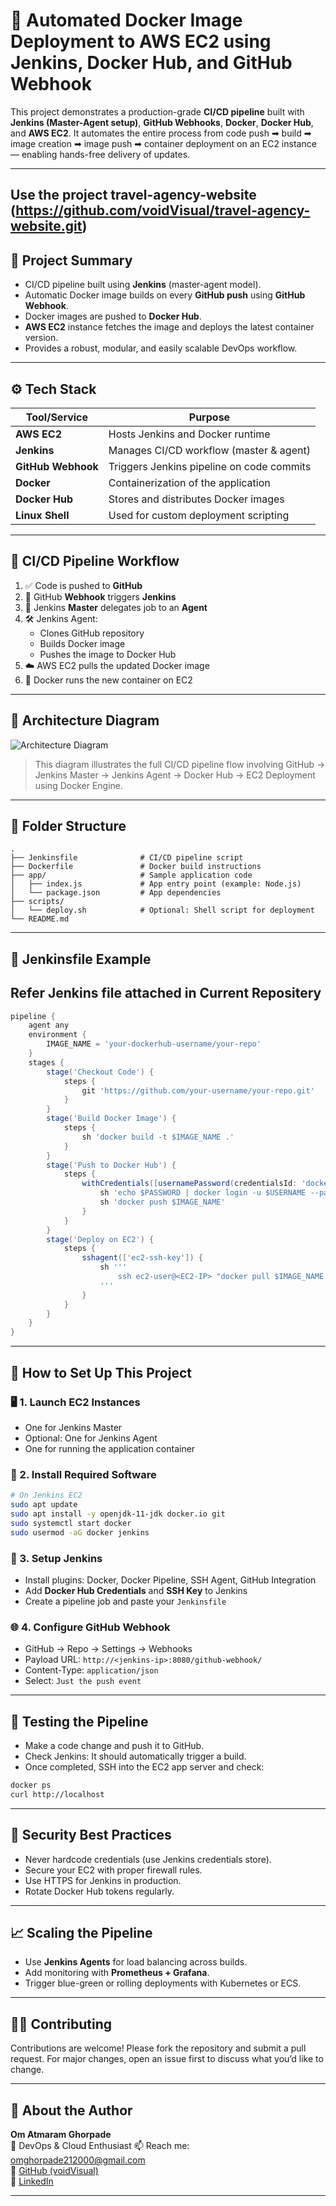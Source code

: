 
# 🚀 Automated Docker Image Deployment to AWS EC2 using Jenkins, Docker Hub, and GitHub Webhook

This project demonstrates a production-grade **CI/CD pipeline** built with **Jenkins (Master-Agent setup)**, **GitHub Webhooks**, **Docker**, **Docker Hub**, and **AWS EC2**. It automates the entire process from code push ➡ build ➡ image creation ➡ image push ➡ container deployment on an EC2 instance — enabling hands-free delivery of updates.

---
## Use the project travel-agency-website (https://github.com/voidVisual/travel-agency-website.git)
## 📌 Project Summary

- CI/CD pipeline built using **Jenkins** (master-agent model).
- Automatic Docker image builds on every **GitHub push** using **GitHub Webhook**.
- Docker images are pushed to **Docker Hub**.
- **AWS EC2** instance fetches the image and deploys the latest container version.
- Provides a robust, modular, and easily scalable DevOps workflow.

---

## ⚙️ Tech Stack

| Tool/Service     | Purpose                                      |
|------------------|----------------------------------------------|
| **AWS EC2**       | Hosts Jenkins and Docker runtime             |
| **Jenkins**       | Manages CI/CD workflow (master & agent)      |
| **GitHub Webhook**| Triggers Jenkins pipeline on code commits    |
| **Docker**        | Containerization of the application          |
| **Docker Hub**    | Stores and distributes Docker images         |
| **Linux Shell**   | Used for custom deployment scripting         |

---

## 🔄 CI/CD Pipeline Workflow

1. ✅ Code is pushed to **GitHub**
2. 🔔 GitHub **Webhook** triggers **Jenkins**
3. 🧠 Jenkins **Master** delegates job to an **Agent**
4. 🛠️ Jenkins Agent:
    - Clones GitHub repository
    - Builds Docker image
    - Pushes the image to Docker Hub
5. ☁️ AWS EC2 pulls the updated Docker image
6. 🐳 Docker runs the new container on EC2

---

## 🧭 Architecture Diagram

![Architecture Diagram](diagram-export-5-20-2025-1_16_07-PM.png)

> This diagram illustrates the full CI/CD pipeline flow involving GitHub → Jenkins Master → Jenkins Agent → Docker Hub → EC2 Deployment using Docker Engine.

---

## 📁 Folder Structure

```
.
├── Jenkinsfile              # CI/CD pipeline script
├── Dockerfile               # Docker build instructions
├── app/                     # Sample application code
│   ├── index.js             # App entry point (example: Node.js)
│   └── package.json         # App dependencies
├── scripts/
│   └── deploy.sh            # Optional: Shell script for deployment
└── README.md
```

---

## 📜 Jenkinsfile Example
## Refer Jenkins file attached in Current Repositery

```groovy
pipeline {
    agent any
    environment {
        IMAGE_NAME = 'your-dockerhub-username/your-repo'
    }
    stages {
        stage('Checkout Code') {
            steps {
                git 'https://github.com/your-username/your-repo.git'
            }
        }
        stage('Build Docker Image') {
            steps {
                sh 'docker build -t $IMAGE_NAME .'
            }
        }
        stage('Push to Docker Hub') {
            steps {
                withCredentials([usernamePassword(credentialsId: 'dockerhub-creds', usernameVariable: 'USERNAME', passwordVariable: 'PASSWORD')]) {
                    sh 'echo $PASSWORD | docker login -u $USERNAME --password-stdin'
                    sh 'docker push $IMAGE_NAME'
                }
            }
        }
        stage('Deploy on EC2') {
            steps {
                sshagent(['ec2-ssh-key']) {
                    sh '''
                        ssh ec2-user@<EC2-IP> "docker pull $IMAGE_NAME && docker stop app || true && docker rm app || true && docker run -d --name app -p 80:3000 $IMAGE_NAME"
                    '''
                }
            }
        }
    }
}
```

---

## 🚀 How to Set Up This Project

### 🖥️ 1. Launch EC2 Instances
- One for Jenkins Master
- Optional: One for Jenkins Agent
- One for running the application container

### 🔧 2. Install Required Software
```bash
# On Jenkins EC2
sudo apt update
sudo apt install -y openjdk-11-jdk docker.io git
sudo systemctl start docker
sudo usermod -aG docker jenkins
```

### 🧪 3. Setup Jenkins
- Install plugins: Docker, Docker Pipeline, SSH Agent, GitHub Integration
- Add **Docker Hub Credentials** and **SSH Key** to Jenkins
- Create a pipeline job and paste your `Jenkinsfile`

### 🌐 4. Configure GitHub Webhook
- GitHub → Repo → Settings → Webhooks
- Payload URL: `http://<jenkins-ip>:8080/github-webhook/`
- Content-Type: `application/json`
- Select: `Just the push event`

---

## 🧪 Testing the Pipeline

- Make a code change and push it to GitHub.
- Check Jenkins: It should automatically trigger a build.
- Once completed, SSH into the EC2 app server and check:
```bash
docker ps
curl http://localhost
```

---

## 🔐 Security Best Practices

- Never hardcode credentials (use Jenkins credentials store).
- Secure your EC2 with proper firewall rules.
- Use HTTPS for Jenkins in production.
- Rotate Docker Hub tokens regularly.

---

## 📈 Scaling the Pipeline

- Use **Jenkins Agents** for load balancing across builds.
- Add monitoring with **Prometheus + Grafana**.
- Trigger blue-green or rolling deployments with Kubernetes or ECS.

---

## 🙋‍♂️ Contributing

Contributions are welcome! Please fork the repository and submit a pull request. For major changes, open an issue first to discuss what you’d like to change.

---



## 🙋 About the Author

**Om Atmaram Ghorpade**  
🚀 DevOps & Cloud Enthusiast 
📫 Reach me: omghorpade212000@gmail.com  
🔗 [GitHub (voidVisual)](https://github.com/voidVisual)  
🔗 [LinkedIn](www.linkedin.com/in/omghorpade)

---
